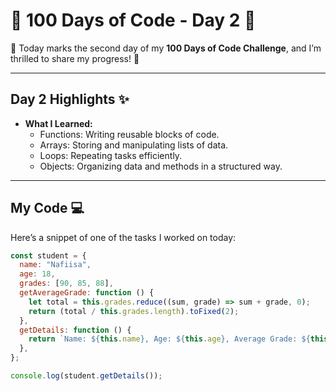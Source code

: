 # 🌟 100 Days of Code - Day 2 🌟

🎉 Today marks the second day of my **100 Days of Code Challenge**, and I’m thrilled to share my progress! 🚀

---

## Day 2 Highlights ✨
- **What I Learned:**
  - Functions: Writing reusable blocks of code.
  - Arrays: Storing and manipulating lists of data.
  - Loops: Repeating tasks efficiently.
  - Objects: Organizing data and methods in a structured way.

---

## My Code 💻
Here’s a snippet of one of the tasks I worked on today:
```javascript
const student = {
  name: "Nafiisa",
  age: 18,
  grades: [90, 85, 88],
  getAverageGrade: function () {
    let total = this.grades.reduce((sum, grade) => sum + grade, 0);
    return (total / this.grades.length).toFixed(2);
  },
  getDetails: function () {
    return `Name: ${this.name}, Age: ${this.age}, Average Grade: ${this.getAverageGrade()}`;
  },
};

console.log(student.getDetails());
